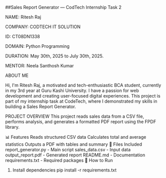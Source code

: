 ##Sales Report Generator — CodTech Internship Task 2

NAME: Ritesh Raj

COMPANY: CODTECH IT SOLUTION

ID: CT08DN1338

DOMAIN: Python Programming

DURATION: May 30th, 2025 to July 30th, 2025.

MENTOR: Neela Santhosh Kumar

ABOUT ME

Hi, I'm Ritesh Raj, a motivated and tech-enthusiastic BCA student, currently in my 3rd year at Guru Kashi University. I have a passion for web development and creating user-focused digital experiences. This project is part of my internship task at CodeTech, where I demonstrated my skills in building a Sales Report Generator.

PROJECT OVERVIEW
This project reads sales data from a CSV file, performs analysis, and generates a formatted PDF report using the FPDF library.

📊 Features
Reads structured CSV data
Calculates total and average statistics
Outputs a PDF with tables and summary
📁 Files Included
report_generator.py - Main script
sales_data.csv - Input data
output_report.pdf - Generated report
README.md - Documentation
requirements.txt - Required packages
🚀 How to Run
1. Install dependencies
pip install -r requirements.txt

